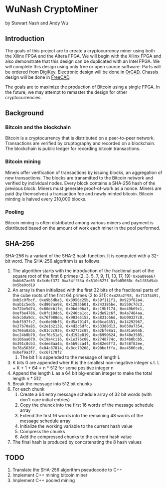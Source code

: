 # WuNash CryptoMiner
by Stewart Nash and Andy Wu

## Introduction
The goals of this project are to create a cryptocurrency miner using both the Xilinx FPGA and the Altera FPGA. We will begin with the Xilinx FPGA and also demonstrate that this design can be duplicated with an Intel FPGA. We will complete this design using only free or open source software. Parts will be ordered from [DigiKey](http://www.digikey.com). Electronic design will be done in [OrCAD](http://www.orcad.com). Chassis design will be done in [FreeCAD](http://www.freecadweb.org).

The goals are to maximize the production of Bitcoin using a single FPGA. In the future, we may attempt to remaster the design for other cryptocurrencies.

## Background
### Bitcoin and the blockchain
Bitcoin is a cryptocurrency that is distributed on a peer-to-peer network. Transactions are verified by cruptography and recorded on a blockchain. The blockchain is public ledger for recording bitcoin transactions.
### Bitcoin mining
Miners offer verification of transactions by issuing blocks, an aggregation of new transactions. The blocks are transmitted to the Bitcoin network and verified by individual nodes. Every block contains a SHA-256 hash of the previous block. Miners must generate proof-of-work as a nonce. Miners are paid (by themselves) a transaction fee and newly minted bitcoin. Bitcoin minting is halved every 210,000 blocks.
### Pooling
Bitcoin mining is often distributed among various miners and payment is distributed based on the amount of work each miner in the pool performed.

## SHA-256
SHA-256 is a variant of the SHA-2 hash function. It is computed with a 32-bit word.
The SHA-256 algorithm is as follows:
1. The algorithm starts with the introduction of the fractional part of the square root of the first 8 primes (2, 3, 5, 7, 9, 11, 13, 17, 19):
		```
		0x6a09e667
		0xbb67ae85
		0x3c6ef372
		0xa54ff53a
		0x510e527f
		0x9b05688c
		0x1f83d9ab
		0x5be0cd19
		```
1. An array is then initialized with the first 32 bits of the fractional parts of the cube roots of the first 64 primes (2 to 311):
		```
		0x428a2f98, 0x71374491, 0xb5c0fbcf, 0xe9b5dba5, 0x3956c25b, 0x59f111f1, 0x923f82a4, 0xab1c5ed5,
		0xd807aa98, 0x12835b01, 0x243185be, 0x550c7dc3, 0x72be5d74, 0x80deb1fe, 0x9bdc06a7, 0xc19bf174,
		0xe49b69c1, 0xefbe4786, 0x0fc19dc6, 0x240ca1cc, 0x2de92c6f, 0x4a7484aa, 0x5cb0a9dc, 0x76f988da,
		0x983e5152, 0xa831c66d, 0xb00327c8, 0xbf597fc7, 0xc6e00bf3, 0xd5a79147, 0x06ca6351, 0x14292967,
		0x27b70a85, 0x2e1b2138, 0x4d2c6dfc, 0x53380d13, 0x650a7354, 0x766a0abb, 0x81c2c92e, 0x92722c85,
		0xa2bfe8a1, 0xa81a664b, 0xc24b8b70, 0xc76c51a3, 0xd192e819, 0xd6990624, 0xf40e3585, 0x106aa070,
		0x19a4c116, 0x1e376c08, 0x2748774c, 0x34b0bcb5, 0x391c0cb3, 0x4ed8aa4a, 0x5b9cca4f, 0x682e6ff3,
		0x748f82ee, 0x78a5636f, 0x84c87814, 0x8cc70208, 0x90befffa, 0xa4506ceb, 0xbef9a3f7, 0xc67178f2
		```
   1. The bit 1 is appended to the message of length L
1. K bits 0 are appended wher K is the smallest non-negative integer s.t. L + K + 1 + 64 = n * 512 for some positive integer n
1. Append the length L as a 64 bit big-endian integer to make the total length n * 512
1. Break the message into 512 bit chunks
1. For each chunk
	1. Create a 64 entry message schedule array of 32 bit words (with don't care initial entries)
	1. Copy the chunck into the first 16 words of the message schedule array
	1. Extend the first 16 words into the remaining 48 words of the message schedule array
	1. Initialize the working variable to the current hash value
	1. Compress the chunks
	1. Add the compressed chunks to the current hash value
1. The final hash is produced by concatenating the 8 hash values
	
## TODO
1. Translate the SHA-256 algorithm pseudocode to C++
1. Implement C++ mining bitcoin miner
1. Implement C++ pooled mining
